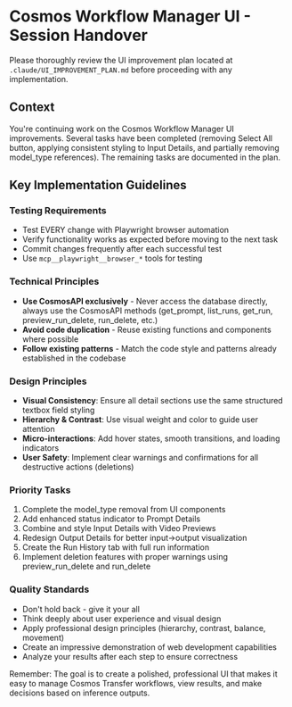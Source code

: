 # Cosmos Workflow Manager UI - Session Handover

Please thoroughly review the UI improvement plan located at `.claude/UI_IMPROVEMENT_PLAN.md` before proceeding with any implementation.

## Context
You're continuing work on the Cosmos Workflow Manager UI improvements. Several tasks have been completed (removing Select All button, applying consistent styling to Input Details, and partially removing model_type references). The remaining tasks are documented in the plan.

## Key Implementation Guidelines

### Testing Requirements
- Test EVERY change with Playwright browser automation
- Verify functionality works as expected before moving to the next task
- Commit changes frequently after each successful test
- Use `mcp__playwright__browser_*` tools for testing

### Technical Principles
- **Use CosmosAPI exclusively** - Never access the database directly, always use the CosmosAPI methods (get_prompt, list_runs, get_run, preview_run_delete, run_delete, etc.)
- **Avoid code duplication** - Reuse existing functions and components where possible
- **Follow existing patterns** - Match the code style and patterns already established in the codebase

### Design Principles
- **Visual Consistency**: Ensure all detail sections use the same structured textbox field styling
- **Hierarchy & Contrast**: Use visual weight and color to guide user attention
- **Micro-interactions**: Add hover states, smooth transitions, and loading indicators
- **User Safety**: Implement clear warnings and confirmations for all destructive actions (deletions)

### Priority Tasks
1. Complete the model_type removal from UI components
2. Add enhanced status indicator to Prompt Details
3. Combine and style Input Details with Video Previews
4. Redesign Output Details for better input→output visualization
5. Create the Run History tab with full run information
6. Implement deletion features with proper warnings using preview_run_delete and run_delete

### Quality Standards
- Don't hold back - give it your all
- Think deeply about user experience and visual design
- Apply professional design principles (hierarchy, contrast, balance, movement)
- Create an impressive demonstration of web development capabilities
- Analyze your results after each step to ensure correctness

Remember: The goal is to create a polished, professional UI that makes it easy to manage Cosmos Transfer workflows, view results, and make decisions based on inference outputs.